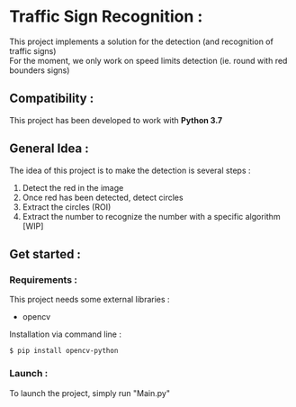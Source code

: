 # Traffic Sign Recognition :

This project implements a solution for the detection (and recognition of traffic signs)  
For the moment, we only work on speed limits detection (ie. round with red bounders signs)

## Compatibility :
This project has been developed to work with **Python 3.7**

## General Idea :
The idea of this project is to make the detection is several steps :
<ol>
    <li> Detect the red in the image </li>
    <li> Once red has been detected, detect circles </li>
    <li> Extract the circles (ROI) </li>
    <li> Extract the number to recognize the number with a specific algorithm [WIP] </li>
</ol>


## Get started :
### Requirements :
This project needs some external libraries :
<ul>
    <li> opencv </li>
</ul>

Installation via command line :   
```console
$ pip install opencv-python
```

### Launch :
To launch the project, simply run "Main.py"